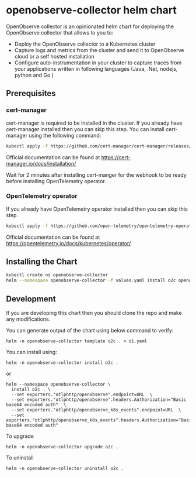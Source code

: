 # openobserve-collector helm chart

OpenObserve collector is an opinionated helm chart for deploying the OpenObserve collector that allows to you to:

- Deploy the OpenObserve collector to a Kubernetes cluster
- Capture logs and metrics from the cluster and send it to OpenObserve cloud or a self hosted installation
- Configure auto-instrumentation in your cluster to capture traces from your applications written in following languages (Java, .Net, nodejs, python and Go )

## Prerequisites

### cert-manager

cert-manager is required to be installed in the cluster. If you already have cert-manager installed then you can skip this step. You can install cert-manager using the following command:

```bash
kubectl apply -f https://github.com/cert-manager/cert-manager/releases/download/v1.13.1/cert-manager.yaml
```

Official documentation can be found at https://cert-manager.io/docs/installation/

Wait for 2 minutes after installing cert-manger for the webhook to be ready before installing OpenTelemetry operator.

### OpenTelemetry operator

If you already have OpenTelemetry operator installed then you can skip this step.

```bash
kubectl apply -f https://github.com/open-telemetry/opentelemetry-operator/releases/latest/download/opentelemetry-operator.yaml
```

Official documentation can be found at https://opentelemetry.io/docs/kubernetes/operator/

## Installing the Chart

```bash
kubectl create ns openobserve-collector
helm --namespace openobserve-collector -f values.yaml install o2c openobserve/openobserve-collector
```


## Development

If you are developing this chart then you should clone the repo and make any modifications.

You can generate output of the chart using below command to verify:

```shell
helm -n openobserve-collector template o2c . > o1.yaml
```

You can install using:

```shell
helm -n openobserve-collector install o2c .
```

or
  
```shell
helm --namespace openobserve-collector \
  install o2c . \
  --set exporters."otlphttp/openobserve".endpoint=URL  \
  --set exporters."otlphttp/openobserve".headers.Authorization="Basic base64 encoded auth"  \
  --set exporters."otlphttp/openobserve_k8s_events".endpoint=URL  \
  --set exporters."otlphttp/openobserve_k8s_events".headers.Authorization="Basic base64 encoded auth"
```

To upgrade

```shell
helm -n openobserve-collector upgrade o2c .
```

To uninstall

```shell
helm -n openobserve-collector uninstall o2c .
```


